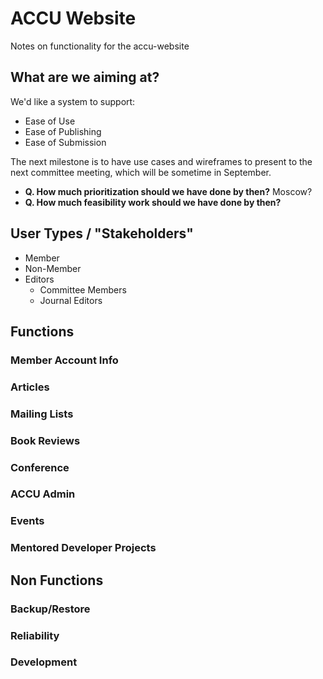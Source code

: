 # ACCU Website

Notes on functionality for the accu-website

## What are we aiming at?

We'd like a system to support:

*   Ease of Use
*   Ease of Publishing
*   Ease of Submission

The next milestone is to have use cases and wireframes to present to the next
committee meeting, which will be sometime in September.

* **Q. How much prioritization should we have done by then?** Moscow?
* **Q. How much feasibility work should we have done by then?**

## User Types / "Stakeholders"

*   Member
*   Non-Member
*   Editors
    *    Committee Members
    *    Journal Editors
   

## Functions

### Member Account Info

### Articles

### Mailing Lists

### Book Reviews

### Conference

### ACCU Admin

### Events

### Mentored Developer Projects

## Non Functions

### Backup/Restore

### Reliability

### Development
